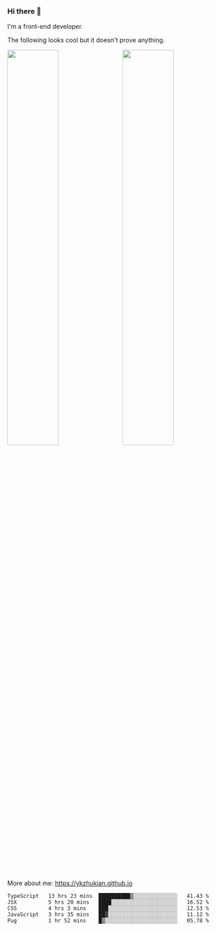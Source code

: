 ### Hi there 👋

I'm a front-end developer.

The following looks cool but it doesn't prove anything.

[<img align="right" width="48%" src="https://github-readme-stats.vercel.app/api?username=ykzhukian&show_icons=true&theme=dracula">](https://github.com/anuraghazra/github-readme-stats)

[<img width="48%" src="https://github-readme-stats.vercel.app/api/top-langs/?username=ykzhukian&layout=compact&theme=dracula">](https://github.com/anuraghazra/github-readme-stats)

More about me: 
https://ykzhukian.github.io

<!--START_SECTION:waka-->
```text
TypeScript   13 hrs 23 mins  ██████████▒░░░░░░░░░░░░░░   41.43 % 
JSX          5 hrs 20 mins   ████░░░░░░░░░░░░░░░░░░░░░   16.52 % 
CSS          4 hrs 3 mins    ███░░░░░░░░░░░░░░░░░░░░░░   12.53 % 
JavaScript   3 hrs 35 mins   ██▓░░░░░░░░░░░░░░░░░░░░░░   11.12 % 
Pug          1 hr 52 mins    █▒░░░░░░░░░░░░░░░░░░░░░░░   05.78 % 
```
<!--END_SECTION:waka-->
